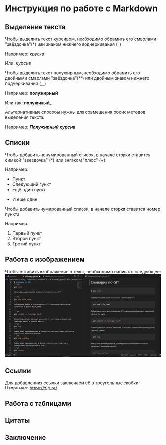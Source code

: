 # Инструкция по работе с Markdown
## Выделение текста
Чтобы выделить текст курсивом, необходимо обрамить его смволами "звёздочка"(*) или знаком нижнего подчеркивания (_)

Например: *крусив*

Или: _курсив_

Чтобы выделить текст полужирным, необходимо обрамить его двойными смволами "звёздочка"(**) или двойным знаком нижнего подчеркивания (__)

Например: **полужирный**

Или так: __полужиный___

Альтернативные способы нужны для совмещения обоих методов выделения текста:

Например: __*Полужирный курсив*__
## Списки
Чтобы добавить ненумированный список, в начале сторки ставится симвой "звездочка" (*) или знгаком "плюс" (+)

Например:
* Пункт
* Следующий пункт
* Ещё один пункт
+ И ешё один

Чтобы добавить нумированный список, в начале сторки ставится номер пункта

Например:
1. Первый пункт
2. Второй пункт
3. Третий пункт
## Работа с изображением
Чтобы вставить изображение в текст, необходимо написать следующее: ![Скриншот](screenshot_1.JPG)
## Ссылки
Для добавлениия ссылки заключаем её в треугольные скобки:
Например: 
<https://zip.re/>
## Работа с таблицами
## Цитаты
## Заключение